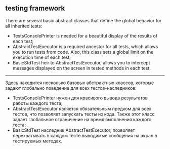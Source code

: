 ## testing framework
There are several basic abstract classes that define the global behavior for all inherited tests:
- TestsConsolePrinter is needed for a beautiful display of the results of each test;
- AbstractTestExecutor is a required ancestor for all tests, which allows you to run tests from code. Also, this class sets a global limit on the execution time of each test;
- BasicStdTest heir to AbstractTestExecutor, allows you to intercept messages displayed on the screen in tested methods in each test.

______________
Здесь находится несколько базовых абстрактных классов, которые задают глобально поведение для всех тестов-наследников:
- TestsConsolePrinter нужен для красивого вывода результатов работы каждого теста;
- AbstractTestExecutor является обязательным предком для всех тестов, что позволяет запускать тесты из кода. Также этот класс задает глобальное ограничение на время выполнения каждого теста;
- BasicStdTest наследник AbstractTestExecutor, позволяет перехватывать в каждом тесте выводимые сообщения на экран в тестируемых методах.